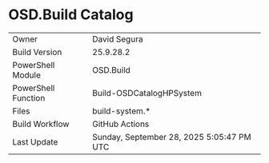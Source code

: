 ﻿# OSD.Build Catalog

| | |
|-|-|
| Owner | David Segura |
| Build Version | 25.9.28.2 |
| PowerShell Module | OSD.Build |
| PowerShell Function | Build-OSDCatalogHPSystem |
| Files | build-system.* |
| Build Workflow | GitHub Actions |
| Last Update | Sunday, September 28, 2025 5:05:47 PM UTC |
